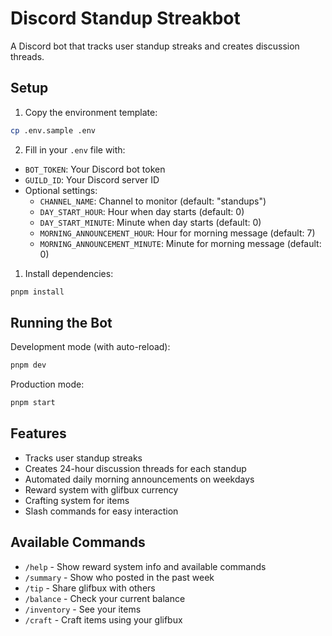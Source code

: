 # Discord Standup Streakbot

A Discord bot that tracks user standup streaks and creates discussion threads.

## Setup

1. Copy the environment template:

```bash
cp .env.sample .env
```

2. Fill in your `.env` file with:

- `BOT_TOKEN`: Your Discord bot token
- `GUILD_ID`: Your Discord server ID
- Optional settings:
  - `CHANNEL_NAME`: Channel to monitor (default: "standups")
  - `DAY_START_HOUR`: Hour when day starts (default: 0)
  - `DAY_START_MINUTE`: Minute when day starts (default: 0)
  - `MORNING_ANNOUNCEMENT_HOUR`: Hour for morning message (default: 7)
  - `MORNING_ANNOUNCEMENT_MINUTE`: Minute for morning message (default: 0)

1. Install dependencies:

```bash
pnpm install
```

## Running the Bot

Development mode (with auto-reload):

```bash
pnpm dev
```

Production mode:

```bash
pnpm start
```

## Features

- Tracks user standup streaks
- Creates 24-hour discussion threads for each standup
- Automated daily morning announcements on weekdays
- Reward system with glifbux currency
- Crafting system for items
- Slash commands for easy interaction

## Available Commands

- `/help` - Show reward system info and available commands
- `/summary` - Show who posted in the past week
- `/tip` - Share glifbux with others
- `/balance` - Check your current balance
- `/inventory` - See your items
- `/craft` - Craft items using your glifbux
